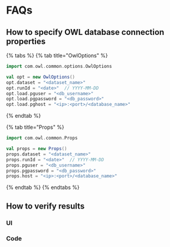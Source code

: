 # FAQs

## How to specify OWL database connection properties

{% tabs %}
{% tab title="OwlOptions" %}
```scala
import com.owl.common.options.OwlOptions

val opt = new OwlOptions()
opt.dataset = "<dataset_name>"
opt.runId = "<date>"  // YYYY-MM-DD
opt.load.pguser = "<db_username>"
opt.load.pgpassword = "<db_password>"
opt.load.pghost = "<ip>:<port>/<database_name>"
```
{% endtab %}

{% tab title="Props" %}
```scala
import com.owl.common.Props

val props = new Props()
props.dataset = "<dataset_name>"
props.runId = "<date>"  // YYYY-MM-DD
props.pguser = "<db_username>"
props.pgpassword = "<db_password>"
props.host = "<ip>:<port>/<database_name>"
```
{% endtab %}
{% endtabs %}

## How to verify results

### UI

### Code



